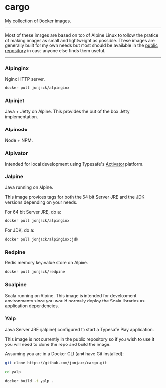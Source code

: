 # cargo

My collection of Docker images.

---

Most of these images are based on top of Alpine Linux to follow the pratice of making images as small and lightweight as possible. These images are generally built for my own needs but most should be available in the [public repository](https://hub.docker.com/u/jonjack/) in case anyone else finds them useful. 

---

### Alpinginx

Nginx HTTP server.

```bash
docker pull jonjack/alpinginx
```

### Alpinjet

Java + Jetty on Alpine. This provides the out of the box Jetty implementation.


### Alpinode

Node + NPM.


### Alpivator

Intended for local development using Typesafe's [Activator](http://www.typesafe.com/activator/download) platform.


### Jalpine

Java running on Alpine.

This image provides tags for both the 64 bit Server JRE and the JDK versions depending on your needs.

For 64 bit Server JRE, do a:

```bash
docker pull jonjack/alpinginx
```

For JDK, do a:

```bash
docker pull jonjack/alpinginx:jdk
```

### Redpine

Redis memory key:value store on Alpine.

```bash
docker pull jonjack/redpine
```

### Scalpine

Scala running on Alpine. This image is intended for development environments since you would normally deploy the Scala libraries as application dependencies.


### Yalp

Java Server JRE (jalpine) configured to start a Typesafe Play application.

This image is not currently in the public repository so if you wish to use it you will need to clone the repo and build the image.

Assuming you are in a Docker CLI (and have Git installed):

```bash
git clone https://github.com/jonjack/cargo.git

cd yalp

docker build -t yalp .
```



